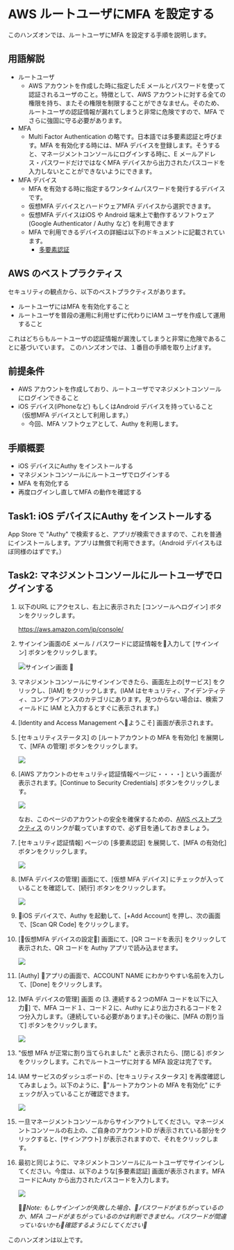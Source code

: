 # AWS ルートユーザにMFA を設定する

このハンズオンでは、ルートユーザにMFA を設定する手順を説明します。

## 用語解説
- ルートユーザ
  - AWS アカウントを作成した時に指定したE メールとパスワードを使って認証されるユーザのこと。特徴として、AWS アカウントに対する全ての権限を持ち、またその権限を制限することができなません。そのため、ルートユーザの認証情報が漏れてしまうと非常に危険ですので、MFA でさらに強固に守る必要があります。
- MFA
  - Multi Factor Authentication の略です。日本語では多要素認証と呼びます。MFA を有効化する時には、MFA デバイスを登録します。そうすると、マネージメントコンソールにログインする時に、E メールアドレス・パスワードだけではなくMFA デバイスから出力されたパスコードを入力しないとことができないようにできます。
- MFA デバイス
  - MFA を有効する時に指定するワンタイムパスワードを発行するデバイスです。
  - 仮想MFA デバイスとハードウェアMFA デバイスから選択できます。
  - 仮想MFA デバイスはiOS や Android 端末上で動作するソフトウェア(Google Authenticator / Authy など) を利用できます
  - MFA で利用できるデバイスの詳細は以下のドキュメントに記載されています。
    - [多要素認証](https://aws.amazon.com/jp/iam/details/mfa/)

## AWS のベストプラクティス
セキュリティの観点から、以下のベストプラクティスがあります。
- ルートユーザにはMFA を有効化すること
- ルートユーザを普段の運用に利用せずに代わりにIAM ユーザを作成して運用すること

これはどちらもルートユーザの認証情報が漏洩してしまうと非常に危険であることに基づいています。
このハンズオンでは、１番目の手順を取り上げます。

## 前提条件
- AWS アカウントを作成しており、ルートユーザでマネジメントコンソールにログインできること
- iOS デバイス(iPhoneなど) もしくはAndroid デバイスを持っていること （仮想MFA デバイスとして利用します。）
  - 今回、MFA ソフトウェアとして、Authy を利用します。

## 手順概要
- iOS デバイスにAuthy をインストールする
- マネジメントコンソールにルートユーザでログインする
- MFA を有効化する
- 再度ログインし直してMFA の動作を確認する

## Task1: iOS デバイスにAuthy をインストールする

App Store で "Authy" で検索すると、アプリが検索できますので、これを普通にインストールします。アプリは無償で利用できます。（Android デバイスもほぼ同様のはずです。）

## Task2: マネジメントコンソールにルートユーザでログインする

1. 以下のURL にアクセスし、右上に表示された [コンソールへログイン] ボタンをクリックします。

    https://aws.amazon.com/jp/console/

1. サインイン画面のE メール / パスワードに認証情報を入力して [サインイン] ボタンをクリックします。

    ![サインイン画面](./images/Amazon_Web_services_Sign-in.png)

1. マネジメントコンソールにサインインできたら、画面左上の[サービス] をクリックし、[IAM] をクリックします。(IAM はセキュリティ、アイデンティティ、コンプライアンスのカテゴリにあります。見つからない場合は、検索フィールドに IAM と入力するとすぐに表示されます。)

1. [Identity and Access Management へようこそ] 画面が表示されます。

1. [セキュリティステータス] の [ルートアカウントの MFA を有効化] を展開して、[MFA の管理] ボタンをクリックします。

    ![](./images/select_mfa_manage_button.png)

1. [AWS アカウントのセキュリティ認証情報ページに・・・・] という画面が表示されます。[Continue to Security Credentials] ボタンをクリックします。

    ![](./images/account_security_confirm.png)

    なお、このページのアカウントの安全を確保するための、[AWS ベストプラクティス](http://docs.aws.amazon.com/console/iam/best-practices) のリンクが載っていますので、必ず目を通しておきましょう。

1. [セキュリティ認証情報] ページの [多要素認証] を展開して、[MFA の有効化] ボタンをクリックします。

    ![](./images/enable_mfa_button.png)

1. [MFA デバイスの管理] 画面にて、[仮想 MFA デバイス] にチェックが入っていることを確認して、[続行] ボタンをクリックします。

    ![](./images/virtual_mfa_continue.png)

1. iOS デバイスで、Authy を起動して、[+Add Account] を押し、次の画面で、[Scan QR Code] をクリックします。

1. [仮想MFA デバイスの設定] 画面にて、[QR コードを表示] をクリックして表示された、QR コードを Authy アプリで読み込ませます。

    ![](./images/mfa_qr_code.png)

1. [Authy] アプリの画面で、ACCOUNT NAME にわかりやすい名前を入力して、[Done] をクリックします。

1. [MFA デバイスの管理] 画面 の [3. 連続する２つのMFA コードを以下に入力] で、MFA コード１、コード２に、Authy により出力されるコードを２つ分入力します。（連続している必要があります。)その後に、[MFA の割り当て] ボタンをクリックします。


    ![](./images/input_mfacode.png)

1. "仮想 MFA が正常に割り当てられました" と表示されたら、[閉じる] ボタンをクリックします。これでルートユーザに対する MFA 設定は完了です。

1. IAM サービスのダッシュボードの、[セキュリティスタータス] を再度確認してみましょう。以下のように、"ルートアカウントの MFA を有効化" にチェックが入っていることが確認できます。

    ![](./images/mfa_enabled.png)

1. 一旦マネージメントコンソールからサインアウトしてください。マネージメントコンソールの右上の、ご自身のアカウントID が表示されている部分をクリックすると、[サインアウト] が表示されますので、それをクリックします。

1. 最初と同じように、マネジメントコンソールにルートユーザでサインインしてください。今度は、以下のような[多要素認証] 画面が表示されます。MFA コードにAuty から出力されたパスコードを入力します。

    ![](./images/mfa_signin.png)


    *Note: もしサインインが失敗した場合、パスワードがまちがっているのか、MFA コードがまちがっているのかは判断できません。パスワードが間違っていないかも確認するようにしてください*

このハンズオンは以上です。










